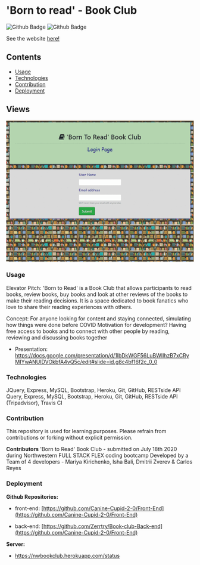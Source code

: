 # 'Born to read' - Book Club

![Github Badge](https://img.shields.io/github/languages/top/zerrtry/Book-club-Back-end)
![Github Badge](https://img.shields.io/github/languages/count/zerrtry/Book-club-Back-end?color=yellow)

See the website [here!](https://nw-bookclub2020.github.io/FrontEnd.github.io/)

## Contents
* [Usage](#Usage)
* [Technologies](#Technologies)
* [Contribution](#Contribution)
* [Deployment](#Deployment)

## Views

![](/book-club.gif)

### Usage

Elevator Pitch: 'Born to Read' is a Book Club that allows participants to read books, review books, buy books and look at other reviews of the books to make their reading decisions. It is a space dedicated to book fanatics who love to share their reading experiences with others.

Concept: For anyone looking for content and staying connected, simulating how things were done before COVID Motivation for development? Having free access to books and to connect with other people by reading, reviewing and discussing books together

* Presentation: https://docs.google.com/presentation/d/1lbDkWGF56LuBWIlhzB7xCRyMIYwANUIDVOkbfA4vQ5c/edit#slide=id.g8c4bf16f2c_0_0

### Technologies

JQuery, Express, MySQL, Bootstrap, Heroku, Git, GitHub, RESTside API Query, Express, MySQL, Bootstrap, Heroku, Git, GitHub, RESTside API (Tripadvisor), Travis CI

### Contribution

This repository is used for learning purposes. Please refrain from contributions or forking without explicit permission.

**Contributors**
'Born to Read' Book Club - submitted on July 18th 2020 during Northwestern FULL STACK FLEX coding bootcamp
Developed by a Team of 4 developers - Mariya Kirichenko, Isha Bali, Dmitrii Zverev & Carlos Reyes

### Deployment

**Github Repositories:**

* front-end: [https://github.com/Canine-Cupid-2-0/Front-End](https://github.com/Canine-Cupid-2-0/Front-End)

* back-end: [https://github.com/Zerrtry/Book-club-Back-end](https://github.com/Canine-Cupid-2-0/Front-End)

**Server:**
* https://nwbookclub.herokuapp.com/status

